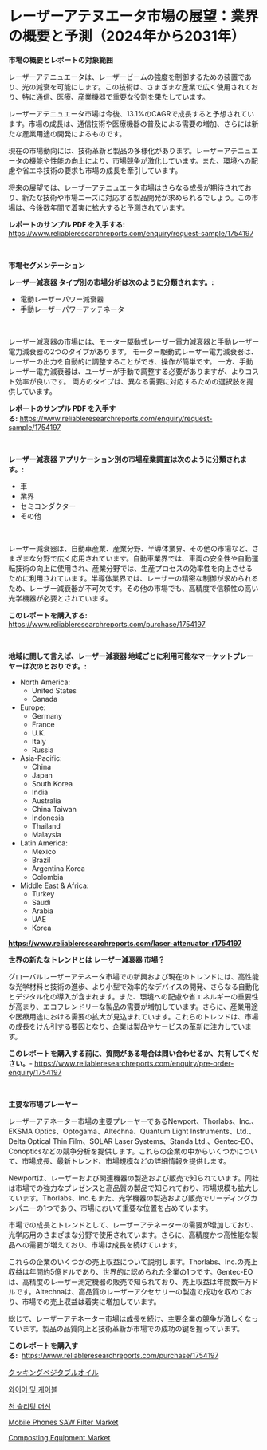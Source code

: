<p><h1>レーザーアテヌエータ市場の展望：業界の概要と予測（2024年から2031年）</h1></p><p><strong>市場の概要とレポートの対象範囲</strong></p>
<p><p>レーザーアテニュエータは、レーザービームの強度を制御するための装置であり、光の減衰を可能にします。この技術は、さまざまな産業で広く使用されており、特に通信、医療、産業機器で重要な役割を果たしています。</p><p>レーザーアテニュエータ市場は今後、13.1%のCAGRで成長すると予想されています。市場の成長は、通信技術や医療機器の普及による需要の増加、さらには新たな産業用途の開発によるものです。</p><p>現在の市場動向には、技術革新と製品の多様化があります。レーザーアテニュエータの機能や性能の向上により、市場競争が激化しています。また、環境への配慮や省エネ技術の要求も市場の成長を牽引しています。</p><p>将来の展望では、レーザーアテニュエータ市場はさらなる成長が期待されており、新たな技術や市場ニーズに対応する製品開発が求められるでしょう。この市場は、今後数年間で着実に拡大すると予測されています。</p></p>
<p><strong>レポートのサンプル PDF を入手する:</strong> <a href="https://www.reliableresearchreports.com/enquiry/request-sample/1754197">https://www.reliableresearchreports.com/enquiry/request-sample/1754197</a></p>
<p>&nbsp;</p>
<p><strong>市場セグメンテーション</strong></p>
<p><strong>レーザー減衰器 タイプ別の市場分析は次のように分類されます。:</strong></p>
<p><ul><li>電動レーザーパワー減衰器</li><li>手動レーザーパワーアッテネータ</li></ul></p>
<p>&nbsp;</p>
<p><p>レーザー減衰器の市場には、モーター駆動式レーザー電力減衰器と手動レーザー電力減衰器の2つのタイプがあります。 モーター駆動式レーザー電力減衰器は、レーザーの出力を自動的に調整することができ、操作が簡単です。 一方、手動レーザー電力減衰器は、ユーザーが手動で調整する必要がありますが、よりコスト効率が良いです。 両方のタイプは、異なる需要に対応するための選択肢を提供しています。</p></p>
<p><strong>レポートのサンプル PDF を入手する:</strong>&nbsp;<a href="https://www.reliableresearchreports.com/enquiry/request-sample/1754197">https://www.reliableresearchreports.com/enquiry/request-sample/1754197</a></p>
<p>&nbsp;</p>
<p><strong> レーザー減衰器 アプリケーション別の市場産業調査は次のように分類されます。:</strong></p>
<p><ul><li>車</li><li>業界</li><li>セミコンダクター</li><li>その他</li></ul></p>
<p>&nbsp;</p>
<p><p>レーザー減衰器は、自動車産業、産業分野、半導体業界、その他の市場など、さまざまな分野で広く応用されています。自動車業界では、車両の安全性や自動運転技術の向上に使用され、産業分野では、生産プロセスの効率性を向上させるために利用されています。半導体業界では、レーザーの精密な制御が求められるため、レーザー減衰器が不可欠です。その他の市場でも、高精度で信頼性の高い光学機器が必要とされています。</p></p>
<p><strong>このレポートを購入する:</strong>&nbsp; <a href="https://www.reliableresearchreports.com/purchase/1754197">https://www.reliableresearchreports.com/purchase/1754197</a></p>
<p>&nbsp;</p>
<p><strong>地域に関して言えば、レーザー減衰器 地域ごとに利用可能なマーケットプレーヤーは次のとおりです。:</strong></p>
<p><ul>
    <li>
        North America:
        <ul>
            <li>United States</li>
            <li>Canada</li>
        </ul>
    </li>
    <li>
        Europe:
        <ul>
            <li>Germany</li>
            <li>France</li>
            <li>U.K.</li>
            <li>Italy</li>
            <li>Russia</li>
        </ul>
    </li>
    <li>
        Asia-Pacific:
        <ul>
            <li>China</li>
            <li>Japan</li>
            <li>South Korea</li>
            <li>India</li>
            <li>Australia</li>
            <li>China Taiwan</li>
            <li>Indonesia</li>
            <li>Thailand</li>
            <li>Malaysia</li>
        </ul>
    </li>
    <li>
        Latin America:
        <ul>
            <li>Mexico</li>
            <li>Brazil</li>
            <li>Argentina Korea</li>
            <li>Colombia</li>
        </ul>
    </li>
    <li>
        Middle East & Africa:
        <ul>
            <li>Turkey</li>
            <li>Saudi</li>
            <li>Arabia</li>
            <li>UAE</li>
            <li>Korea</li>
        </ul>
    </li>
    </ul></p>
<p><strong><a href="https://www.reliableresearchreports.com/laser-attenuator-r1754197">https://www.reliableresearchreports.com/laser-attenuator-r1754197</a></strong>&nbsp;</p>
<p><strong>世界の新たなトレンドとは レーザー減衰器 市場？</strong></p>
<p><p>グローバルレーザーアテネータ市場での新興および現在のトレンドには、高性能な光学材料と技術の進歩、より小型で効率的なデバイスの開発、さらなる自動化とデジタル化の導入が含まれます。また、環境への配慮や省エネルギーの重要性が高まり、エコフレンドリーな製品の需要が増加しています。さらに、産業用途や医療用途における需要の拡大が見込まれています。これらのトレンドは、市場の成長をけん引する要因となり、企業は製品やサービスの革新に注力しています。</p></p>
<p><strong>このレポートを購入する前に、質問がある場合は問い合わせるか、共有してください。</strong>- <a href="https://www.reliableresearchreports.com/enquiry/pre-order-enquiry/1754197">https://www.reliableresearchreports.com/enquiry/pre-order-enquiry/1754197</a></p>
<p>&nbsp;</p>
<p><strong>主要な市場プレーヤー</strong></p>
<p><p>レーザーアテネーター市場の主要プレーヤーであるNewport、Thorlabs、Inc.、EKSMA Optics、Optogama、Altechna、Quantum Light Instruments、Ltd.、Delta Optical Thin Film、SOLAR Laser Systems、Standa Ltd.、Gentec-EO、Conopticsなどの競争分析を提供します。これらの企業の中からいくつかについて、市場成長、最新トレンド、市場規模などの詳細情報を提供します。</p><p>Newportは、レーザーおよび関連機器の製造および販売で知られています。同社は市場での強力なプレゼンスと高品質の製品で知られており、市場規模も拡大しています。Thorlabs、Inc.もまた、光学機器の製造および販売でリーディングカンパニーの1つであり、市場において重要な位置を占めています。</p><p>市場での成長とトレンドとして、レーザーアテネーターの需要が増加しており、光学応用のさまざまな分野で使用されています。さらに、高精度かつ高性能な製品への需要が増えており、市場は成長を続けています。</p><p>これらの企業のいくつかの売上収益について説明します。Thorlabs、Inc.の売上収益は年間約5億ドルであり、世界的に認められた企業の1つです。Gentec-EOは、高精度のレーザー測定機器の販売で知られており、売上収益は年間数千万ドルです。Altechnaは、高品質のレーザーアクセサリーの製造で成功を収めており、市場での売上収益は着実に増加しています。</p><p>総じて、レーザーアテネーター市場は成長を続け、主要企業の競争が激しくなっています。製品の品質向上と技術革新が市場での成功の鍵を握っています。</p></p>
<p><strong>このレポートを購入する:</strong>&nbsp;&nbsp;<a href="https://www.reliableresearchreports.com/purchase/1754197">https://www.reliableresearchreports.com/purchase/1754197</a></p>
<p><p><a href="https://medium.com/@lauriank/%E9%87%8E%E8%8F%9C%E6%B2%B9%E5%B8%82%E5%A0%B4%E3%81%AE%E5%B1%95%E6%9C%9B-%E6%A5%AD%E7%95%8C%E6%A6%82%E8%A6%81%E3%81%A8%E4%BA%88%E6%B8%AC-2024%E5%B9%B4%E3%81%8B%E3%82%892031%E5%B9%B4-4b7b55fb5658">クッキングベジタブルオイル</a></p><p><a href="https://medium.com/@ralphyjames/%EC%99%80%EC%9D%B4%EC%96%B4-%EB%B0%8F-%EC%BC%80%EC%9D%B4%EB%B8%94-%EC%8B%9C%EC%9E%A5%EC%9D%80-%EC%8B%9C%EC%9E%A5-%EC%A0%90%EC%9C%A0%EC%9C%A8-%EA%B7%9C%EB%AA%A8-%EB%B0%8F-2031%EB%85%84%EA%B9%8C%EC%A7%80-%EC%98%88%EC%83%81-%EC%98%88%EC%B8%A1%EC%97%90-%EC%B4%88%EC%A0%90%EC%9D%84-%EB%A7%9E%EC%B6%A5%EB%8B%88%EB%8B%A4-03005c5fc29d">와이어 및 케이블</a></p><p><a href="https://medium.com/@bennyuigleyjks/%EC%98%B7-%EA%B0%88%EB%9D%BC%EC%A7%90-%EA%B8%B0%EA%B3%84-%EC%8B%9C%EC%9E%A5-%EB%B3%B4%EA%B3%A0%EC%84%9C%EB%8A%94-%EC%9D%B4-%EC%8B%9C%EC%9E%A5%EC%9D%98-%EC%B5%9C%EC%8B%A0-%ED%8A%B8%EB%A0%8C%EB%93%9C%EC%99%80-%EC%84%B1%EC%9E%A5-%EA%B8%B0%ED%9A%8C%EB%A5%BC-%EB%B3%B4%EC%97%AC%EC%A4%8D%EB%8B%88%EB%8B%A4-3725aa4d2c3f">천 슬리팅 머신</a></p><p><a href="https://faithful-glue-af3.notion.site/Mobile-Phones-SAW-Filter-Market-Trends-and-Market-Analysis-forecasted-for-period-2024-2031-d9a452342e7144a5b1bc4bc222e262f1">Mobile Phones SAW Filter Market</a></p><p><a href="https://view.publitas.com/reportprime-1/composting-equipment-market-analysis-and-sze-forecasted-for-period-from-2024-to-2031/">Composting Equipment Market</a></p></p>